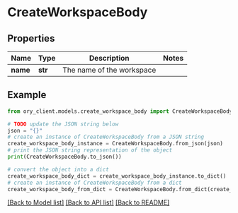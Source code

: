 # CreateWorkspaceBody


## Properties

Name | Type | Description | Notes
------------ | ------------- | ------------- | -------------
**name** | **str** | The name of the workspace | 

## Example

```python
from ory_client.models.create_workspace_body import CreateWorkspaceBody

# TODO update the JSON string below
json = "{}"
# create an instance of CreateWorkspaceBody from a JSON string
create_workspace_body_instance = CreateWorkspaceBody.from_json(json)
# print the JSON string representation of the object
print(CreateWorkspaceBody.to_json())

# convert the object into a dict
create_workspace_body_dict = create_workspace_body_instance.to_dict()
# create an instance of CreateWorkspaceBody from a dict
create_workspace_body_from_dict = CreateWorkspaceBody.from_dict(create_workspace_body_dict)
```
[[Back to Model list]](../README.md#documentation-for-models) [[Back to API list]](../README.md#documentation-for-api-endpoints) [[Back to README]](../README.md)


